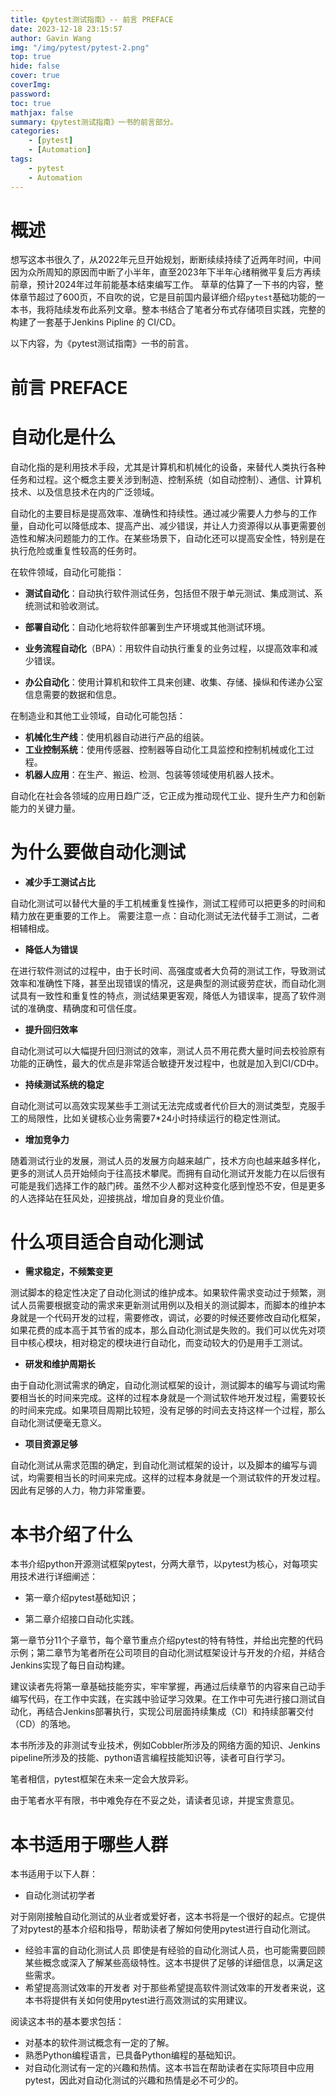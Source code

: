 ```yaml
---
title: 《pytest测试指南》-- 前言 PREFACE
date: 2023-12-18 23:15:57
author: Gavin Wang
img: "/img/pytest/pytest-2.png"
top: true
hide: false
cover: true
coverImg: 
password: 
toc: true
mathjax: false
summary: 《pytest测试指南》一书的前言部分。
categories:
    - [pytest]
    - [Automation]
tags:
    - pytest
    - Automation
---
```


# 概述

想写这本书很久了，从2022年元旦开始规划，断断续续持续了近两年时间，中间因为众所周知的原因而中断了小半年，直至2023年下半年心绪稍微平复后方再续前章，预计2024年过年前能基本结束编写工作。
草草的估算了一下书的内容，整体章节超过了600页，不自吹的说，它是目前国内最详细介绍`pytest`基础功能的一本书，我将陆续发布此系列文章。整本书结合了笔者分布式存储项目实践，完整的构建了一套基于Jenkins Pipline 的 CI/CD。

以下内容，为《pytest测试指南》一书的前言。


# **前言 PREFACE**

# 自动化是什么

自动化指的是利用技术手段，尤其是计算机和机械化的设备，来替代人类执行各种任务和过程。这个概念主要关涉到制造、控制系统（如自动控制）、通信、计算机技术、以及信息技术在内的广泛领域。

自动化的主要目标是提高效率、准确性和持续性。通过减少需要人力参与的工作量，自动化可以降低成本、提高产出、减少错误，并让人力资源得以从事更需要创造性和解决问题能力的工作。在某些场景下，自动化还可以提高安全性，特别是在执行危险或重复性较高的任务时。

在软件领域，自动化可能指：

* **测试自动化**：自动执行软件测试任务，包括但不限于单元测试、集成测试、系统测试和验收测试。

* **部署自动化**：自动化地将软件部署到生产环境或其他测试环境。
* **业务流程自动化**（BPA）：用软件自动执行重复的业务过程，以提高效率和减少错误。
* **办公自动化**：使用计算机和软件工具来创建、收集、存储、操纵和传递办公室信息需要的数据和信息。

在制造业和其他工业领域，自动化可能包括：

* **机械化生产线**：使用机器自动进行产品的组装。
* **工业控制系统**：使用传感器、控制器等自动化工具监控和控制机械或化工过程。
* **机器人应用**：在生产、搬运、检测、包装等领域使用机器人技术。

自动化在社会各领域的应用日趋广泛，它正成为推动现代工业、提升生产力和创新能力的关键力量。



# 为什么要做自动化测试

* **减少手工测试占比**

自动化测试可以替代大量的手工机械重复性操作，测试工程师可以把更多的时间和精力放在更重要的工作上。
需要注意一点：自动化测试无法代替手工测试，二者相辅相成。

* **降低人为错误**

在进行软件测试的过程中，由于长时间、高强度或者大负荷的测试工作，导致测试效率和准确性下降，甚至出现错误的情况，这是典型的测试疲劳症状，而自动化测试具有一致性和重复性的特点，测试结果更客观，降低人为错误率，提高了软件测试的准确度、精确度和可信任度。

* **提升回归效率**

自动化测试可以大幅提升回归测试的效率，测试人员不用花费大量时间去校验原有功能的正确性，最大的优点是非常适合敏捷开发过程中，也就是加入到CI/CD中。

* **持续测试系统的稳定**

自动化测试可以高效实现某些手工测试无法完成或者代价巨大的测试类型，克服手工的局限性，比如关键核心业务需要7*24小时持续运行的稳定性测试。

* **增加竞争力**

随着测试行业的发展，测试人员的发展方向越来越广，技术方向也越来越多样化，更多的测试人员开始倾向于往高技术攀爬。而拥有自动化测试开发能力在以后很有可能是我们选择工作的敲门砖。虽然不少人都对这种变化感到惶恐不安，但是更多的人选择站在狂风处，迎接挑战，增加自身的竞业价值。



# **什么项目适合自动化测试**

* **需求稳定，不频繁变更**

测试脚本的稳定性决定了自动化测试的维护成本。如果软件需求变动过于频繁，测试人员需要根据变动的需求来更新测试用例以及相关的测试脚本，而脚本的维护本身就是一个代码开发的过程，需要修改，调试，必要的时候还要修改自动化框架，如果花费的成本高于其节省的成本，那么自动化测试是失败的。我们可以优先对项目中核心模块，相对稳定的模块进行自动化，而变动较大的仍是用手工测试。


* **研发和维护周期长**

由于自动化测试需求的确定，自动化测试框架的设计，测试脚本的编写与调试均需要相当长的时间来完成。这样的过程本身就是一个测试软件地开发过程，需要较长的时间来完成。如果项目周期比较短，没有足够的时间去支持这样一个过程，那么自动化测试便毫无意义。


* **项目资源足够**

自动化测试从需求范围的确定，到自动化测试框架的设计，以及脚本的编写与调试，均需要相当长的时间来完成。这样的过程本身就是一个测试软件的开发过程。因此有足够的人力，物力非常重要。



# 本书介绍了什么

本书介绍python开源测试框架pytest，分两大章节，以pytest为核心，对每项实用技术进行详细阐述：

* 第一章介绍pytest基础知识；

* 第二章介绍接口自动化实践。

第一章节分11个子章节，每个章节重点介绍pytest的特有特性，并给出完整的代码示例；第二章节为笔者所在公司项目的自动化测试框架设计与开发的介绍，并结合Jenkins实现了每日自动构建。

建议读者先将第一章基础技能夯实，牢牢掌握，再通过后续章节的内容来自己动手编写代码，在工作中实践，在实践中验证学习效果。在工作中可先进行接口测试自动化，再结合Jenkins部署执行，实现公司层面持续集成（CI）和持续部署交付（CD）的落地。

本书所涉及的非测试专业技术，例如Cobbler所涉及的网络方面的知识、Jenkins pipeline所涉及的技能、python语言编程技能知识等，读者可自行学习。

笔者相信，pytest框架在未来一定会大放异彩。

由于笔者水平有限，书中难免存在不妥之处，请读者见谅，并提宝贵意见。

# 本书适用于哪些人群

本书适用于以下人群：

* 自动化测试初学者

对于刚刚接触自动化测试的从业者或爱好者，这本书将是一个很好的起点。它提供了对pytest的基本介绍和指导，帮助读者了解如何使用pytest进行自动化测试。

* 经验丰富的自动化测试人员
  即使是有经验的自动化测试人员，也可能需要回顾某些概念或深入了解某些高级特性。这本书提供了足够的详细信息，以满足这些需求。
* 希望提高测试效率的开发者
  对于那些希望提高软件测试效率的开发者来说，这本书将提供有关如何使用pytest进行高效测试的实用建议。

阅读这本书的基本要求包括：

* 对基本的软件测试概念有一定的了解。
* 熟悉Python编程语言，已具备Python编程的基础知识。
* 对自动化测试有一定的兴趣和热情。这本书旨在帮助读者在实际项目中应用pytest，因此对自动化测试的兴趣和热情是必不可少的。


